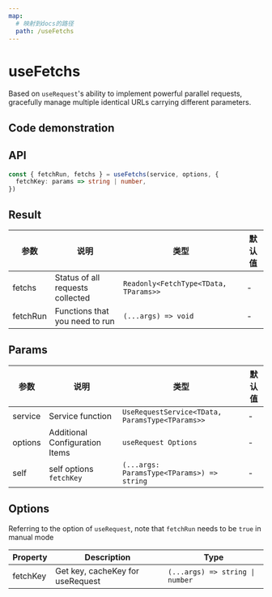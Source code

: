 ```yaml
---
map:
  # 映射到docs的路径
  path: /useFetchs
---
```


# useFetchs

Based on `useRequest`'s ability to implement powerful parallel requests, gracefully manage multiple identical URLs carrying different parameters.

## Code demonstration

<demo src="./demo/demo.vue"
  language="vue"
  title="Basic usage"
  desc="Request status management for multiple requests simultaneously"> </demo>

## API

```typescript
const { fetchRun, fetchs } = useFetchs(service, options, {
  fetchKey: params => string | number,
})
```

## Result

| 参数     | 说明                             | 类型                                  | 默认值 |
| -------- | -------------------------------- | ------------------------------------- | ------ |
| fetchs   | Status of all requests collected | `Readonly<FetchType<TData, TParams>>` | -      |
| fetchRun | Functions that you need to run   | `(...args) => void`                   | -      |

## Params

| 参数 | 说明 | 类型 | 默认值 |
| --- | --- | --- | --- |
| service | Service function | `UseRequestService<TData, ParamsType<TParams>>` | - |
| options | Additional Configuration Items | `useRequest Options` | - |
| self | self options `fetchKey` | `(...args: ParamsType<TParams>) => string` | - |

## Options

Referring to the option of `useRequest`, note that `fetchRun` needs to be `true` in manual mode

| Property | Description                      | Type                            |
| -------- | -------------------------------- | ------------------------------- |
| fetchKey | Get key, cacheKey for useRequest | `(...args) => string \| number` |
